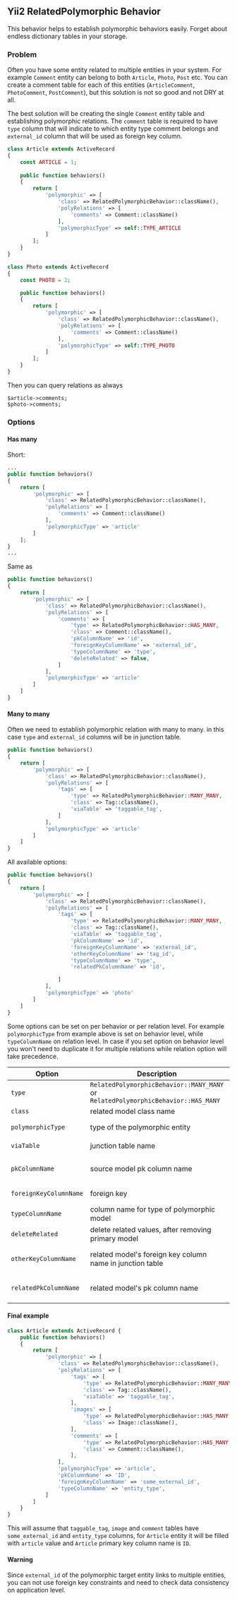 Yii2 RelatedPolymorphic Behavior
---
This behavior helps to establish polymorphic behaviors easily.
Forget about endless dictionary tables in your storage.

### Problem
Often you have some entity related to multiple entities in your system.
For example `Comment` entity can belong to both `Article`, `Photo`, `Post` etc.
You can create a comment table for each of this entities (`ArticleComment`,
 `PhotoComment`, `PostComment`), but this solution is
not so good and not DRY at all.

The best solution will be creating the single `Comment` entity table
and establishing polymorphic relations. The `comment` table is required to have
`type` column that will indicate to which entity type comment belongs 
and `external_id` column that will be used as foreign key column.


```php
class Article extends ActiveRecord
{
    const ARTICLE = 1;
    
    public function behaviors()
    {
        return [
            'polymorphic' => [
                'class' => RelatedPolymorphicBehavior::className(),
                'polyRelations' => [
                    'comments' => Comment::className()
                ],
                'polymorphicType' => self::TYPE_ARTICLE
            ]
        ];
    }
}

class Photo extends ActiveRecord
{
    const PHOTO = 2;

    public function behaviors()
    {
        return [
            'polymorphic' => [
                'class' => RelatedPolymorphicBehavior::className(),
                'polyRelations' => [
                    'comments' => Comment::className()
                ],
                'polymorphicType' => self::TYPE_PHOTO
            ]
        ];
    }
}
```
Then you can query relations as always
```
$article->comments;
$photo->comments;
```
### Options

#### Has many
Short:
```php
...
public function behaviors()
{
    return [
        'polymorphic' => [
            'class' => RelatedPolymorphicBehavior::className(),
            'polyRelations' => [
                'comments' => Comment::className()
            ],
            'polymorphicType' => 'article'
        ]
    ];
}
...
```
Same as
```php
public function behaviors()
{
    return [
        'polymorphic' => [
            'class' => RelatedPolymorphicBehavior::className(),
            'polyRelations' => [
                'comments' => [
                    'type' => RelatedPolymorphicBehavior::HAS_MANY,
                    'class' => Comment::className(),
                    'pkColumnName' => 'id',
                    'foreignKeyColumnName' => 'external_id',
                    'typeColumnName' => 'type',
                    'deleteRelated' => false,
                ]
            ],
            'polymorphicType' => 'article'
        ]
    ]
}

```
#### Many to many
Often we need to establish polymorphic relation with many to many.
in this case `type` and `external_id` columns will be in junction table.
```php
public function behaviors()
{
    return [
        'polymorphic' => [
            'class' => RelatedPolymorphicBehavior::className(),
            'polyRelations' => [
                'tags' => [
                    'type' => RelatedPolymorphicBehavior::MANY_MANY,
                    'class' => Tag::className(),
                    'viaTable' => 'taggable_tag',
                ]
            ],
            'polymorphicType' => 'article'
        ]
    ]
}
```
All available options:
```php
public function behaviors()
{
    return [
        'polymorphic' => [
            'class' => RelatedPolymorphicBehavior::className(),
            'polyRelations' => [
                'tags' => [
                    'type' => RelatedPolymorphicBehavior::MANY_MANY,
                    'class' => Tag::className(),
                    'viaTable' => 'taggable_tag',
                    'pkColumnName' => 'id',
                    'foreignKeyColumnName' => 'external_id',
                    'otherKeyColumnName' => 'tag_id',
                    'typeColumnName' => 'type',
                    'relatedPkColumnName' => 'id',

                ]
            ],
            'polymorphicType' => 'photo'
        ]
    ]
}
```
Some options can be set on per behavior or per relation level.
For example `polymorphicType` from example above is set on behavior level,
while `typeColumnName` on relation level. In case if you set option on
behavior level you won't need to duplicate it for multiple relations 
while relation option will take precedence.

| Option | Description | Required | Default | Level | Type |
| --- | --- | --- | --- | --- | --- |
| `type` |  `RelatedPolymorphicBehavior::MANY_MANY` or `RelatedPolymorphicBehavior::HAS_MANY` | Yes | | relation |
| `class` | related model class name | Yes | | relation |
| `polymorphicType` | type of the polymorphic entity | Yes | | behavior, relation |
| `viaTable` | junction table name | Yes | | relation | `MANY MANY`
| `pkColumnName` | source model pk column name | | fetched from schema | behavior, relation |
| `foreignKeyColumnName` | foreign key | | `external_id` | behavior, relation | 
| `typeColumnName` | column name for type of polymorphic model | | `type` | behavior, relation | 
| `deleteRelated` | delete related values, after removing primary model | | false |relation | `HAS MANY` |
| `otherKeyColumnName` | related model's foreign key column name in junction table | | fetched from schema | relation | `MANY MANY`
| `relatedPkColumnName` | related model's pk column name | | fetched from schema | relation | `MANY MANY`

#### Final example

```php
class Article extends ActiveRecord {
    public function behaviors()
    {
        return [
            'polymorphic' => [
                'class' => RelatedPolymorphicBehavior::className(),
                'polyRelations' => [
                    'tags' => [
                        'type' => RelatedPolymorphicBehavior::MANY_MANY,
                        'class' => Tag::className(),
                        'viaTable' => 'taggable_tag',
                    ],
                    'images' => [
                        'type' => RelatedPolymorphicBehavior::HAS_MANY,
                        'class' => Image::className(),
                    ],
                    'comments' => [
                        'type' => RelatedPolymorphicBehavior::HAS_MANY,
                        'class' => Comment::className(),
                    ],
                ],
                'polymorphicType' => 'article',
                'pkColumnName' => 'ID',
                'foreignKeyColumnName' => 'some_external_id',
                'typeColumnName' => 'entity_type',
            ]
        ]
    }
}
```

This will assume that `taggable_tag`, `image` and `comment` tables 
have `some_external_id` and `entity_type` columns, for `Article` 
entity it will be filled with `article` value and `Article` primary key 
column name is `ID`.

#### Warning

Since `external_id` of the polymorphic target entity links to multiple 
entities, you can not use foreign key constraints and need to check 
data consistency on application level.